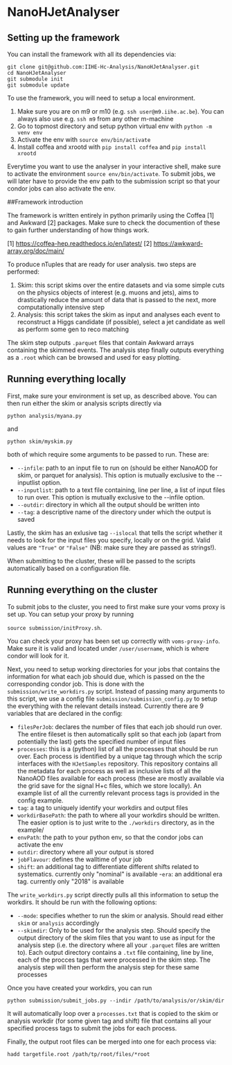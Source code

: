 # NanoHJetAnalyser
## Setting up the framework

You can install the framework with all its dependencies via:

```
git clone git@github.com:IIHE-Hc-Analysis/NanoHJetAnalyser.git
cd NanoHJetAnalyser
git submodule init
git submodule update
```

To use the framework, you will need to setup a local environment.

1. Make sure you are on m9 or m10 (e.g. ```ssh user@m9.iihe.ac.be```). You can always also use e.g. ```ssh m9``` from any other m-machine
2. Go to topmost directory and setup python virtual env with ```python -m venv env```
3. Activate the env with ```source env/bin/activate``` 
4. Install coffea and xrootd with ```pip install coffea``` and ```pip install xrootd``` 

Everytime you want to use the analyser in your interactive shell, make sure to activate the environment ```source env/bin/activate```. To submit jobs, we will later have to provide the env path to the submission script so that your condor jobs can also activate the env. 

##Framework introduction

The framework is written entirely in python primarily using the Coffea [1] and Awkward [2] packages. Make sure to check the documention of these to gain further understanding of how things work.

[1] https://coffea-hep.readthedocs.io/en/latest/
[2] https://awkward-array.org/doc/main/

To produce nTuples that are ready for user analysis. two steps are performed:

1. Skim: this script skims over the entire datasets and via some simple cuts on the physics objects of interest (e.g. muons and jets), aims to drastically reduce the amount of data that is passed to the next, more computationally intensive step
2. Analysis: this script takes the skim as input and analyses each event to reconstruct a Higgs candidate (if possible), select a jet candidate as well as perform some gen to reco matching

The skim step outputs ```.parquet``` files that contain Awkward arrays containing the skimmed events. The analysis step finally outputs everything as a ```.root``` which can be browsed and used for easy plotting. 

## Running everything locally

First, make sure your environment is set up, as described above. You can then run either the skim or analysis scripts directly via

```python analysis/myana.py```

and 

```python skim/myskim.py```

both of which require some arguments to be passed to run. These are:

- ```--infile```: path to an input file to run on (should be either NanoAOD for skim, or parquet for analysis). This option is mutually exclusive to the --inputlist option. 
- ```--inputlist```: path to a text file containing, line per line, a list of input files to run over. This option is mutually exclusive to the --infile option. 
- ```--outdir```: directory in which all the output should be written into
- ```--tag```: a descriptive name of the directory under which the output is saved

Lastly, the skim has an exlusive tag ```--islocal``` that tells the script whether it needs to look for the input files you specify, locally or on the grid. Valid values are ```"True"``` or ```"False"``` (NB: make sure they are passed as strings!).

When submitting to the cluster, these will be passed to the scripts automatically based on a configuration file. 

## Running everything on the cluster

To submit jobs to the cluster, you need to first make sure your voms proxy is set up. You can setup your proxy by running 

```source submission/initProxy.sh```.

You can check your proxy has been set up correctly with ```voms-proxy-info```. Make sure it is valid and located under ```/user/username```, which is where condor will look for it.

Next, you need to setup working directories for your jobs that contains the information for what each job should due, which is passed on the the corresponding condor job. This is done with the ```submission/write_workdirs.py``` script. Instead of passing many arguments to this script, we use a config file ```submission/submission_config.py``` to setup the everything with the relevant details instead. Currently there are 9 variables that are declared in the config:


- ```filesPerJob```: declares the number of files that each job should run over. The entire fileset is then automatically split so that each job (apart from potentially the last) gets the specified number of input files
- ```processes```: this is a (python) list of all the processes that should be run over. Each process is identified by a unique tag through which the scrip interfaces with the ```HJetSamples``` repository. This repository contains all the metadata for each process as well as inclusive lists of all the NanoAOD files available for each process (these are mostly available via the grid save for the signal H+c files, which we store locally). An example list of all the currently relevant process tags is provided in the config example.
- ```tag```: a tag to uniquely identify your workdirs and output files
- ```workdirBasePath```: the path to where all your workdirs should be written. The easier option is to just write to the ```./workdirs``` directory, as in the example/
- ```envPath```: the path to your python env, so that the condor jobs can activate the env
- ```outdir```: directory where all your output is stored
- ```jobFlavour```: defines the walltime of your job
- ```shift```: an additional tag to differentiate different shifts related to systematics. currently only "nominal" is available
-```era```: an additional era tag. currently only "2018" is available

The ```write_workdirs.py``` script directly pulls all this information to setup the workdirs. It should be run with the following options:

- ```--mode```: specifies whether to run the skim or analysis. Should read either ```skim``` or ```analysis``` accordingly
- ```--skimdir```: Only to be used for the analysis step. Should specify the output directory of the skim files that you want to use as input for the analysis step (i.e. the directory where all your ```.parquet``` files are written to). Each output directory contains a ```.txt``` file containing, line by line, each of the procces tags that were processed in the skim step. The analysis step will then perform the analysis step for these same processes

Once you have created your workdirs, you can run 

```
python submission/submit_jobs.py --indir /path/to/analysis/or/skim/dir
```

It will automatically loop over a ```processes.txt``` that is copied to the skim or analysis workdir (for some given tag and shift) file that contains all your specified process tags to submit the jobs for each process. 

Finally, the output root files can be merged into one for each process via:

```hadd targetfile.root /path/tp/root/files/*root```


